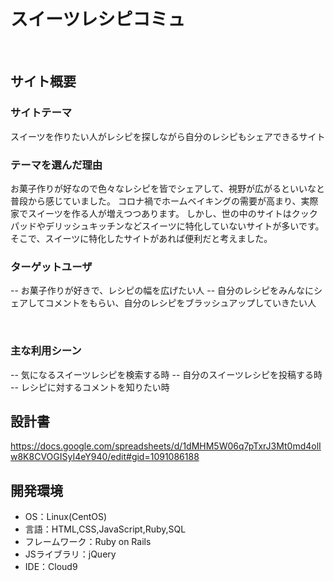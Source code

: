 # スイーツレシピコミュ
​
## サイト概要
### サイトテーマ
スイーツを作りたい人がレシピを探しながら自分のレシピもシェアできるサイト
​
### テーマを選んだ理由
お菓子作りが好なので色々なレシピを皆でシェアして、視野が広がるといいなと普段から感じていました。
コロナ禍でホームベイキングの需要が高まり、実際家でスイーツを作る人が増えつつあります。
しかし、世の中のサイトはクックパッドやデリッシュキッチンなどスイーツに特化していないサイトが多いです。
そこで、スイーツに特化したサイトがあれば便利だと考えました。
​
### ターゲットユーザ
-- お菓子作りが好きで、レシピの幅を広げたい人
-- 自分のレシピをみんなにシェアしてコメントをもらい、自分のレシピをブラッシュアップしていきたい人

​
### 主な利用シーン
-- 気になるスイーツレシピを検索する時
-- 自分のスイーツレシピを投稿する時
-- レシピに対するコメントを知りたい時
​
## 設計書
https://docs.google.com/spreadsheets/d/1dMHM5W06q7pTxrJ3Mt0md4olIw8K8CVOGISyI4eY940/edit#gid=1091086188
​
## 開発環境
- OS：Linux(CentOS)
- 言語：HTML,CSS,JavaScript,Ruby,SQL
- フレームワーク：Ruby on Rails
- JSライブラリ：jQuery
- IDE：Cloud9